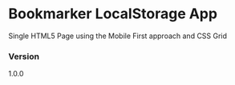 # Bookmarker LocalStorage App
Single HTML5 Page using the Mobile First approach and CSS Grid

### Version

1.0.0

